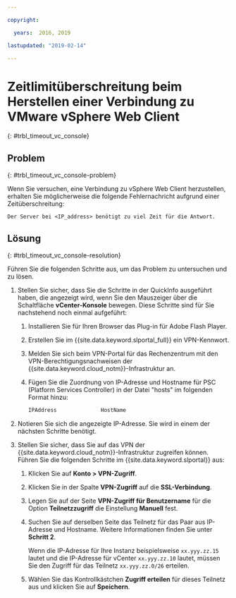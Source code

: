 ```yaml
---

copyright:

  years:  2016, 2019

lastupdated: "2019-02-14"

---
```


# Zeitlimitüberschreitung beim Herstellen einer Verbindung zu VMware vSphere Web Client
{: #trbl_timeout_vc_console}

## Problem
{: #trbl_timeout_vc_console-problem}

Wenn Sie versuchen, eine Verbindung zu vSphere Web Client herzustellen, erhalten Sie möglicherweise die folgende Fehlernachricht aufgrund einer Zeitüberschreitung:

`Der Server bei <IP_address> benötigt zu viel Zeit für die Antwort.`

## Lösung
{: #trbl_timeout_vc_console-resolution}

Führen Sie die folgenden Schritte aus, um das Problem zu untersuchen und zu lösen.

1. Stellen Sie sicher, dass Sie die Schritte in der QuickInfo ausgeführt haben, die angezeigt wird, wenn Sie den Mauszeiger über die Schaltfläche **vCenter-Konsole** bewegen. Diese
   Schritte sind für Sie nachstehend noch einmal aufgeführt:   
   1. Installieren Sie für Ihren Browser das Plug-in für Adobe Flash Player.   
   2. Erstellen Sie im {{site.data.keyword.slportal_full}} ein VPN-Kennwort.    
   3. Melden Sie sich beim VPN-Portal für das Rechenzentrum mit den VPN-Berechtigungsnachweisen der {{site.data.keyword.cloud_notm}}-Infrastruktur an.    
   4. Fügen Sie die Zuordnung von IP-Adresse und Hostname für PSC (Platform Services Controller) in der Datei "hosts" im folgenden Format hinzu:

      ```javascript
      IPAddress              HostName
      ```

2. Notieren Sie sich die angezeigte IP-Adresse. Sie wird in einem der nächsten Schritte benötigt.
3. Stellen Sie sicher, dass Sie auf das VPN der {{site.data.keyword.cloud_notm}}-Infrastruktur zugreifen können. Führen Sie die folgenden Schritte im {{site.data.keyword.slportal}} aus:
   1. Klicken Sie auf **Konto > VPN-Zugriff**.
   2. Klicken Sie in der Spalte **VPN-Zugriff** auf die **SSL-Verbindung**.
   3. Legen Sie auf der Seite **VPN-Zugriff für Benutzername** für die Option **Teilnetzzugriff** die Einstellung **Manuell** fest.
   4. Suchen Sie auf derselben Seite das Teilnetz für das Paar aus IP-Adresse und Hostname. Weitere Informationen finden Sie unter **Schritt 2**.    

      Wenn die IP-Adresse für Ihre Instanz beispielsweise `xx.yyy.zz.15` lautet und die IP-Adresse für vCenter `xx.yyy.zz.10` lautet, müssen Sie den Zugriff für das Teilnetz `xx.yyy.zz.0/26` erteilen.

   5. Wählen Sie das Kontrollkästchen **Zugriff erteilen** für dieses Teilnetz aus und klicken Sie auf **Speichern**.
